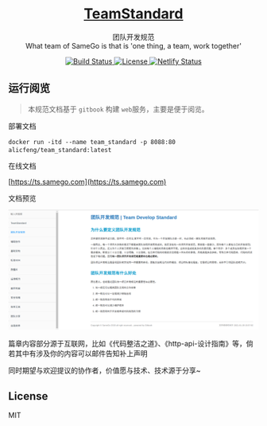 <h1 align="center">
    <a href="https://github.com/alicfeng/TeamStandard">
        TeamStandard
    </a>
</h1>
<p align="center">
    团队开发规范
     <br>
    What team of SameGo is that is 'one thing, a team, work together'
</p>
<p align="center">
    <a href="https://travis-ci.com/github/alicfeng/TeamStandard">
        <img src="https://travis-ci.com/alicfeng/TeamStandard.svg?branch=master" alt="Build Status">
    </a>
    <a href="https://packagist.org/packages/alicfeng/TeamStandard">
        <img src="https://poser.pugx.org/alicfeng/TeamStandard/license.svg" alt="License">
    </a>
    <a href="https://app.netlify.com/sites/tender-haibt-219417/deploys">
        <img src="https://api.netlify.com/api/v1/badges/22821d03-2bc5-4e5e-afae-8178418e9a6b/deploy-status" alt="Netlify Status">
    </a>
</p>


## 运行阅览

> 本规范文档基于 `gitbook` 构建 `web`服务，主要是便于阅览。

部署文档

```shell
docker run -itd --name team_standard -p 8088:80  alicfeng/team_standard:latest
```


在线文档

[https://ts.samego.com](https://ts.samego.com)


文档预览

![规范文档预览](https://raw.githubusercontent.com/alicfeng/TeamStandard/master/resource/main_ui_20210303.png)


篇章内容部分源于互联网，比如《代码整洁之道》、《http-api-设计指南》等，倘若其中有涉及你的内容可以邮件告知补上声明

同时期望与欢迎提议的协作者，价值愿与技术、技术源于分享~ 


## License

MIT




























